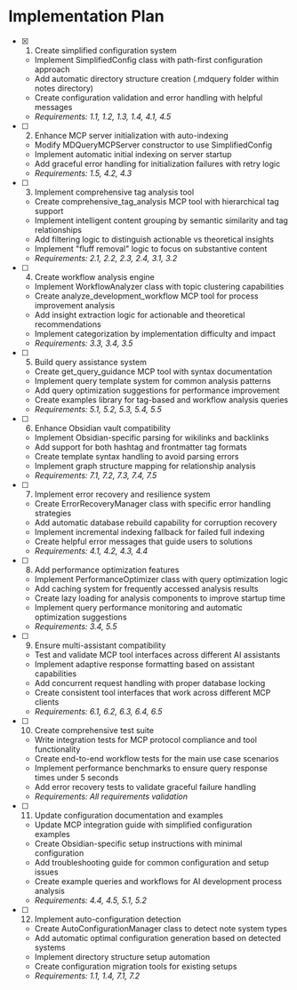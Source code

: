 # Implementation Plan

- [x] 1. Create simplified configuration system
  - Implement SimplifiedConfig class with path-first configuration approach
  - Add automatic directory structure creation (.mdquery folder within notes directory)
  - Create configuration validation and error handling with helpful messages
  - _Requirements: 1.1, 1.2, 1.3, 1.4, 4.1, 4.5_

- [ ] 2. Enhance MCP server initialization with auto-indexing
  - Modify MDQueryMCPServer constructor to use SimplifiedConfig
  - Implement automatic initial indexing on server startup
  - Add graceful error handling for initialization failures with retry logic
  - _Requirements: 1.5, 4.2, 4.3_

- [ ] 3. Implement comprehensive tag analysis tool
  - Create comprehensive_tag_analysis MCP tool with hierarchical tag support
  - Implement intelligent content grouping by semantic similarity and tag relationships
  - Add filtering logic to distinguish actionable vs theoretical insights
  - Implement "fluff removal" logic to focus on substantive content
  - _Requirements: 2.1, 2.2, 2.3, 2.4, 3.1, 3.2_

- [ ] 4. Create workflow analysis engine
  - Implement WorkflowAnalyzer class with topic clustering capabilities
  - Create analyze_development_workflow MCP tool for process improvement analysis
  - Add insight extraction logic for actionable and theoretical recommendations
  - Implement categorization by implementation difficulty and impact
  - _Requirements: 3.3, 3.4, 3.5_

- [ ] 5. Build query assistance system
  - Create get_query_guidance MCP tool with syntax documentation
  - Implement query template system for common analysis patterns
  - Add query optimization suggestions for performance improvement
  - Create examples library for tag-based and workflow analysis queries
  - _Requirements: 5.1, 5.2, 5.3, 5.4, 5.5_

- [ ] 6. Enhance Obsidian vault compatibility
  - Implement Obsidian-specific parsing for wikilinks and backlinks
  - Add support for both hashtag and frontmatter tag formats
  - Create template syntax handling to avoid parsing errors
  - Implement graph structure mapping for relationship analysis
  - _Requirements: 7.1, 7.2, 7.3, 7.4, 7.5_

- [ ] 7. Implement error recovery and resilience system
  - Create ErrorRecoveryManager class with specific error handling strategies
  - Add automatic database rebuild capability for corruption recovery
  - Implement incremental indexing fallback for failed full indexing
  - Create helpful error messages that guide users to solutions
  - _Requirements: 4.1, 4.2, 4.3, 4.4_

- [ ] 8. Add performance optimization features
  - Implement PerformanceOptimizer class with query optimization logic
  - Add caching system for frequently accessed analysis results
  - Create lazy loading for analysis components to improve startup time
  - Implement query performance monitoring and automatic optimization suggestions
  - _Requirements: 3.4, 5.5_

- [ ] 9. Ensure multi-assistant compatibility
  - Test and validate MCP tool interfaces across different AI assistants
  - Implement adaptive response formatting based on assistant capabilities
  - Add concurrent request handling with proper database locking
  - Create consistent tool interfaces that work across different MCP clients
  - _Requirements: 6.1, 6.2, 6.3, 6.4, 6.5_

- [ ] 10. Create comprehensive test suite
  - Write integration tests for MCP protocol compliance and tool functionality
  - Create end-to-end workflow tests for the main use case scenarios
  - Implement performance benchmarks to ensure query response times under 5 seconds
  - Add error recovery tests to validate graceful failure handling
  - _Requirements: All requirements validation_

- [ ] 11. Update configuration documentation and examples
  - Update MCP integration guide with simplified configuration examples
  - Create Obsidian-specific setup instructions with minimal configuration
  - Add troubleshooting guide for common configuration and setup issues
  - Create example queries and workflows for AI development process analysis
  - _Requirements: 4.4, 4.5, 5.1, 5.2_

- [ ] 12. Implement auto-configuration detection
  - Create AutoConfigurationManager class to detect note system types
  - Add automatic optimal configuration generation based on detected systems
  - Implement directory structure setup automation
  - Create configuration migration tools for existing setups
  - _Requirements: 1.1, 1.4, 7.1, 7.2_